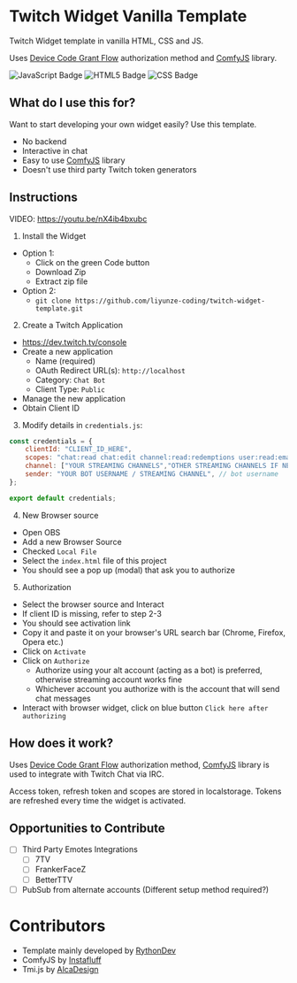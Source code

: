 # Twitch Widget Vanilla Template

Twitch Widget template in vanilla HTML, CSS and JS. 

Uses [Device Code Grant Flow](https://dev.twitch.tv/docs/authentication/getting-tokens-oauth/#device-code-grant-flow) authorization method and [ComfyJS](https://github.com/instafluff/comfyjs) library.

![JavaScript Badge](https://img.shields.io/badge/JavaScript-F7DF1E?logo=javascript&logoColor=000&style=for-the-badge)
![HTML5 Badge](https://img.shields.io/badge/HTML5-E34F26?logo=html5&logoColor=fff&style=for-the-badge)
![CSS Badge](https://img.shields.io/badge/CSS-639?logo=css&logoColor=fff&style=for-the-badge)

## What do I use this for?

Want to start developing your own widget easily? Use this template.

- No backend
- Interactive in chat
- Easy to use [ComfyJS](https://github.com/instafluff/comfyjs) library
- Doesn't use third party Twitch token generators

## Instructions

VIDEO: https://youtu.be/nX4ib4bxubc

1. Install the Widget

- Option 1:
  - Click on the green Code button
  - Download Zip
  - Extract zip file
- Option 2:
  - `git clone https://github.com/liyunze-coding/twitch-widget-template.git`

2. Create a Twitch Application

  - https://dev.twitch.tv/console
  - Create a new application
    - Name (required)
    - OAuth Redirect URL(s): `http://localhost`
    - Category: `Chat Bot`
    - Client Type: `Public`
  - Manage the new application
  - Obtain Client ID

3. Modify details in `credentials.js`:

```js
const credentials = {
	clientId: "CLIENT_ID_HERE",
	scopes: "chat:read chat:edit channel:read:redemptions user:read:email",
	channel: ["YOUR STREAMING CHANNELS","OTHER STREAMING CHANNELS IF NEEDED"], // your main channel
	sender: "YOUR BOT USERNAME / STREAMING CHANNEL", // bot username
};

export default credentials;
```

4. New Browser source
  - Open OBS
  - Add a new Browser Source
  - Checked `Local File`
  - Select the `index.html` file of this project
  - You should see a pop up (modal) that ask you to authorize

5. Authorization
  - Select the browser source and Interact
  - If client ID is missing, refer to step 2-3
  - You should see activation link
  - Copy it and paste it on your browser's URL search bar (Chrome, Firefox, Opera etc.)
  - Click on `Activate`
  - Click on `Authorize`
    - Authorize using your alt account (acting as a bot) is preferred, otherwise streaming account works fine
    - Whichever account you authorize with is the account that will send chat messages
  - Interact with browser widget, click on blue button `Click here after authorizing`

## How does it work?

Uses [Device Code Grant Flow](https://dev.twitch.tv/docs/authentication/getting-tokens-oauth/#device-code-grant-flow) authorization method, [ComfyJS](https://github.com/instafluff/comfyjs) library is used to integrate with Twitch Chat via IRC.

Access token, refresh token and scopes are stored in localstorage. Tokens are refreshed every time the widget is activated.

## Opportunities to Contribute

- [ ] Third Party Emotes Integrations
  - [ ] 7TV
  - [ ] FrankerFaceZ
  - [ ] BetterTTV
- [ ] PubSub from alternate accounts (Different setup method required?)

# Contributors

- Template mainly developed by [RythonDev](https://twitch.tv/RythonDev)
- ComfyJS by [Instafluff](https://github.com/instafluff/comfyjs)
- Tmi.js by [AlcaDesign](https://github.com/AlcaDesign)